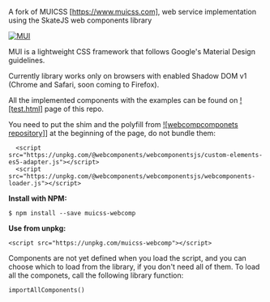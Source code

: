 A fork of MUICSS [https://www.muicss.com], web service implementation using the SkateJS web components library

[![MUI](https://www.muicss.com/static/favicons/icon-192x192.png)](https://www.muicss.com)

MUI is a lightweight CSS framework that follows Google's Material Design guidelines.

Currently library works only on browsers with enabled Shadow DOM v1 (Chrome and Safari, soon coming to Firefox).

All the implemented components with the examples can be found on [![test.html]](https://htmlpreview.github.io/?https://github.com/dusanmiloradovic/mui/blob/master/test-web.html) page of this repo.

You need to put the shim and the polyfill from [![webcompcomponets repository]](https://github.com/webcomponents/webcomponentsjs)] at the beginning of the page, do not bundle them:

```shell
  <script src="https://unpkg.com/@webcomponents/webcomponentsjs/custom-elements-es5-adapter.js"></script>
  <script src="https://unpkg.com/@webcomponents/webcomponentsjs/webcomponents-loader.js"></script>
```

**Install with NPM:**

```shell
$ npm install --save muicss-webcomp
```

**Use from unpkg:**
```shell
<script src="https://unpkg.com/muicss-webcomp"></script>
```

Components are not yet defined when you load the script, and you can choose which  to load from the library, if you don't need all of them. To load all the componets, call the following library function:

```shell
importAllComponents()
```
